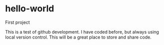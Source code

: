 # hello-world
First project

This is a test of github development. I have coded before, but always using local version control. 
This will be a great place to store and share code. 
